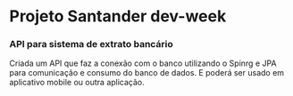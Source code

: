 # Projeto Santander dev-week

### API para sistema de extrato bancário

Criada um API que faz a conexão com o banco utilizando o Spinrg e JPA para comunicação e consumo do banco de dados. E poderá ser usado em aplicativo mobile ou outra aplicação.
